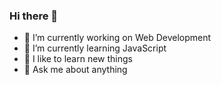 ### Hi there 👋


- 🔭 I’m currently working on Web Development
- 🌱 I’m currently learning JavaScript
- 👯 I like to learn new things
- 💬 Ask me about anything


